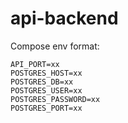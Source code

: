 # api-backend

Compose env format:

```env
API_PORT=xx
POSTGRES_HOST=xx
POSTGRES_DB=xx
POSTGRES_USER=xx
POSTGRES_PASSWORD=xx
POSTGRES_PORT=xx
```
